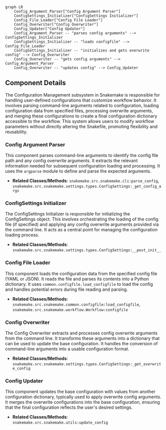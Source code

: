 ```mermaid
graph LR
    Config_Argument_Parser["Config Argument Parser"]
    ConfigSettings_Initializer["ConfigSettings Initializer"]
    Config_File_Loader["Config File Loader"]
    Config_Overwriter["Config Overwriter"]
    Config_Updater["Config Updater"]
    Config_Argument_Parser -- "parses config arguments" --> ConfigSettings_Initializer
    ConfigSettings_Initializer -- "loads configfile" --> Config_File_Loader
    ConfigSettings_Initializer -- "initializes and gets overwrite config" --> Config_Overwriter
    Config_Overwriter -- "gets config arguments" --> Config_Argument_Parser
    Config_Overwriter -- "updates config" --> Config_Updater
```

## Component Details

The Configuration Management subsystem in Snakemake is responsible for handling user-defined configurations that customize workflow behavior. It involves parsing command-line arguments related to configuration, loading configuration data from specified files, processing overwrite arguments, and merging these configurations to create a final configuration dictionary accessible to the workflow. This system allows users to modify workflow parameters without directly altering the Snakefile, promoting flexibility and reusability.

### Config Argument Parser
This component parses command-line arguments to identify the config file path and any config overwrite arguments. It extracts the relevant information needed for subsequent configuration loading and processing. It uses the `argparse` module to define and parse the expected arguments.
- **Related Classes/Methods**: `snakemake.src.snakemake.cli:parse_config`, `snakemake.src.snakemake.settings.types.ConfigSettings:_get_config_args`

### ConfigSettings Initializer
The ConfigSettings Initializer is responsible for initializing the ConfigSettings object. This involves orchestrating the loading of the config file (if specified) and applying any config overwrite arguments provided via the command line. It acts as a central point for managing the configuration loading process.
- **Related Classes/Methods**: `snakemake.src.snakemake.settings.types.ConfigSettings:__post_init__`

### Config File Loader
This component loads the configuration data from the specified config file (YAML or JSON). It reads the file and parses its contents into a Python dictionary. It uses `common.configfile.load_configfile` to load the config and handles potential errors during file reading and parsing.
- **Related Classes/Methods**: `snakemake.src.snakemake.common.configfile:load_configfile`, `snakemake.src.snakemake.workflow.Workflow:configfile`

### Config Overwriter
The Config Overwriter extracts and processes config overwrite arguments from the command line. It transforms these arguments into a dictionary that can be used to update the base configuration. It handles the conversion of command-line arguments into a usable configuration format.
- **Related Classes/Methods**: `snakemake.src.snakemake.settings.types.ConfigSettings:_get_overwrite_config`

### Config Updater
This component updates the base configuration with values from another configuration dictionary, typically used to apply overwrite config arguments. It merges the overwrite configurations into the base configuration, ensuring that the final configuration reflects the user's desired settings.
- **Related Classes/Methods**: `snakemake.src.snakemake.utils:update_config`

